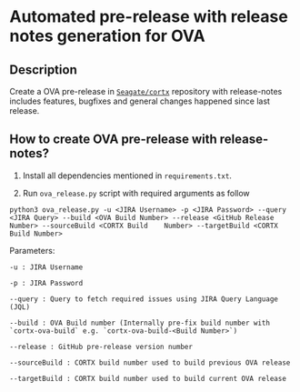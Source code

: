 # Automated pre-release with release notes generation for OVA

## Description
Create a OVA pre-release in [`Seagate/cortx`](https://github.com/Seagate/cortx) repository with release-notes includes features, bugfixes and general changes happened since last release.

## How to create OVA pre-release with release-notes?
1. Install all dependencies mentioned in `requirements.txt`.

2. Run `ova_release.py` script with required arguments as follow
  
```
python3 ova_release.py -u <JIRA Username> -p <JIRA Password> --query <JIRA Query> --build <OVA Build Number> --release <GitHub Release Number> --sourceBuild <CORTX Build    Number> --targetBuild <CORTX Build Number>
```
  
  
  Parameters:
    
    -u : JIRA Username
    
    -p : JIRA Password
    
    --query : Query to fetch required issues using JIRA Query Language (JQL)
    
    --build : OVA Build number (Internally pre-fix build number with `cortx-ova-build` e.g. `cortx-ova-build-<Build Number>`)
    
    --release : GitHub pre-release version number
    
    --sourceBuild : CORTX build number used to build previous OVA release
    
    --targetBuild : CORTX build number used to build current OVA release
